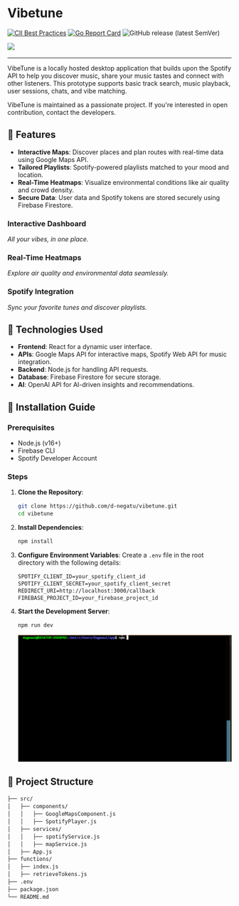 # Vibetune

[![CII Best Practices](https://bestpractices.coreinfrastructure.org/projects/569/badge)](https://bestpractices.coreinfrastructure.org/projects/569) [![Go Report Card](https://goreportcard.com/badge/github.com/kubernetes/kubernetes)](https://goreportcard.com/report/github.com/kubernetes/kubernetes) ![GitHub release (latest SemVer)](https://img.shields.io/github/v/release/kubernetes/kubernetes?sort=semver)

<img src="https://hdcdnsun2.r.worldssl.net/sites/www.hypnosisdownloads.com/files/product-images/connected.jpg" width="100">

----
VibeTune is a locally hosted desktop application that builds upon the Spotify API to help you discover music, share your music tastes and connect with other listeners. This prototype supports basic track search, music playback, user sessions, chats, and vibe matching. 
 

VibeTune is maintained as a passionate project. If you're interested in open contribution, contact the developers.


## 🌟 Features

- **Interactive Maps**: Discover places and plan routes with real-time data using Google Maps API.
- **Tailored Playlists**: Spotify-powered playlists matched to your mood and location.
- **Real-Time Heatmaps**: Visualize environmental conditions like air quality and crowd density.
- **Secure Data**: User data and Spotify tokens are stored securely using Firebase Firestore.


### Interactive Dashboard
*All your vibes, in one place.*

### Real-Time Heatmaps
*Explore air quality and environmental data seamlessly.*

### Spotify Integration
*Sync your favorite tunes and discover playlists.*

## 🔧 Technologies Used

- **Frontend**: React for a dynamic user interface.
- **APIs**: Google Maps API for interactive maps, Spotify Web API for music integration.
- **Backend**: Node.js for handling API requests.
- **Database**: Firebase Firestore for secure storage.
- **AI**: OpenAI API for AI-driven insights and recommendations.

## 📜 Installation Guide

### Prerequisites

- Node.js (v16+)
- Firebase CLI
- Spotify Developer Account

### Steps

1. **Clone the Repository**:
    ```bash
    git clone https://github.com/d-negatu/vibetune.git
    cd vibetune
    ```

2. **Install Dependencies**:
    ```bash
    npm install
    ```

3. **Configure Environment Variables**:
    Create a `.env` file in the root directory with the following details:
    ```env
    SPOTIFY_CLIENT_ID=your_spotify_client_id
    SPOTIFY_CLIENT_SECRET=your_spotify_client_secret
    REDIRECT_URI=http://localhost:3000/callback
    FIREBASE_PROJECT_ID=your_firebase_project_id
    ```

4. **Start the Development Server**:
    ```bash
    npm run dev
    ```
    ![Demo](./src/assets/hello.gif)

## 📂 Project Structure

```bash
├── src/
│   ├── components/
│   │   ├── GoogleMapsComponent.js
│   │   ├── SpotifyPlayer.js
│   ├── services/
│   │   ├── spotifyService.js
│   │   ├── mapService.js
│   ├── App.js
├── functions/
│   ├── index.js
│   ├── retrieveTokens.js
├── .env
├── package.json
└── README.md
